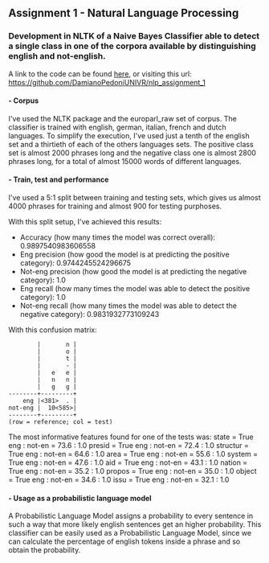 ## Assignment 1 - Natural Language Processing
### Development in NLTK of a Naive Bayes Classifier able to detect a single class in one of the corpora available by distinguishing english and not-english.

A link to the code can be found [here](https://github.com/DamianoPedoniUNIVR/nlp_assignment_1), or visiting this url: https://github.com/DamianoPedoniUNIVR/nlp_assignment_1

#### - Corpus
I've used the NLTK package and the europarl_raw set of corpus. The classifier is trained with english, german, italian, french and dutch languages.
To simplify the execution, I've used just a tenth of the english set and a thirtieth of each of the others languages sets. The positive class set is almost 2000 phrases long and the negative class one is almost 2800 phrases long, for a total of almost 15000 words of different languages.

#### - Train, test and performance
I've used a 5:1 split between training and testing sets, which gives us almost 4000 phrases for training and almost 900 for testing purphoses.

With this split setup, I've achieved this results:
- Accuracy (how many times the model was correct overall):  0.9897540983606558
- Eng precision (how good the model is at predicting the positive category):  0.9744245524296675
- Not-eng precision (how good the model is at predicting the negative category):  1.0
- Eng recall (how many times the model was able to detect the positive category):  1.0
- Not-eng recall (how many times the model was able to detect the negative category):  0.9831932773109243

With this confusion matrix:
```
        |       n |
        |       o |
        |       t |
        |       - |
        |   e   e |
        |   n   n |
        |   g   g |
--------+---------+
    eng |<381>  . |
not-eng |  10<585>|
--------+---------+
(row = reference; col = test)
```
The most informative features found for one of the tests was:
state = True                   eng : not-en = 73.6 : 1.0
presid = True                  eng : not-en = 72.4 : 1.0
structur = True                eng : not-en = 64.6 : 1.0
area = True                    eng : not-en = 55.6 : 1.0
system = True                  eng : not-en = 47.6 : 1.0
aid = True                     eng : not-en = 43.1 : 1.0
nation = True                  eng : not-en = 35.2 : 1.0
propos = True                  eng : not-en = 35.0 : 1.0
object = True                  eng : not-en = 34.6 : 1.0
issu = True                    eng : not-en = 32.1 : 1.0


#### - Usage as a probabilistic language model
A Probabilistic Language Model assigns a probability to every sentence in such a way that more likely english sentences get an higher probability. This classifier can be easily used as a Probabilistic Language Model, since we can calculate the percentage of english tokens inside a phrase and so obtain the probability.
